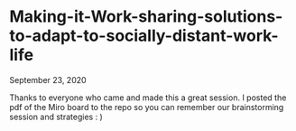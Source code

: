 # Making-it-Work-sharing-solutions-to-adapt-to-socially-distant-work-life
September 23, 2020

Thanks to everyone who came and made this a great session. I posted the pdf of the Miro board to the repo so you can remember our brainstorming session and strategies : )
